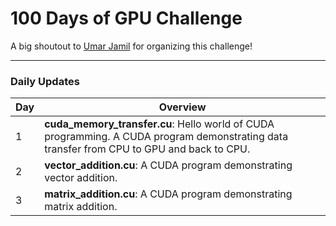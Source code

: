 # 100 Days of GPU Challenge
A big shoutout to [Umar Jamil](https://github.com/hkproj/100-days-of-gpu) for organizing this challenge!

---

### Daily Updates
| Day   | Overview |
|----|--- |
| 1 | **cuda_memory_transfer.cu**:  Hello world of CUDA programming. A CUDA program demonstrating data transfer from CPU to GPU and back to CPU.
| 2 | **vector_addition.cu**:  A CUDA program demonstrating vector addition.
| 3 | **matrix_addition.cu**:  A CUDA program demonstrating matrix addition.
